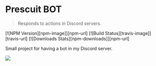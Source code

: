 # Prescuit BOT
> Responds to actions in Discord servers.

[![NPM Version][npm-image]][npm-url]
[![Build Status][travis-image]][travis-url]
[![Downloads Stats][npm-downloads]][npm-url]

Small project for having a bot in my Discord server.

![](header.png)
